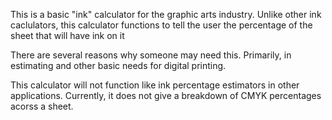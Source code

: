 This is a basic "ink" calculator for the graphic arts industry. 
Unlike other ink caclulators, this calculator functions to tell the user the percentage of the sheet that will have ink on it

There are several reasons why someone may need this. Primarily, in estimating and other basic needs for digital printing. 

This calculator will not function like ink percentage estimators in other applications. Currently, it does not give a breakdown of CMYK percentages acorss a sheet. 
